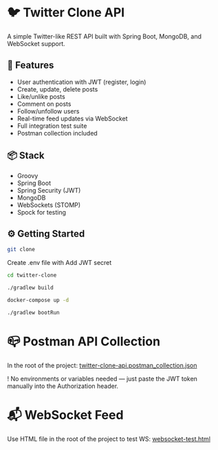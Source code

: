 # 🐦 Twitter Clone API

A simple Twitter-like REST API built with Spring Boot, MongoDB, and WebSocket support.

## 🚀 Features

- User authentication with JWT (register, login)
- Create, update, delete posts
- Like/unlike posts
- Comment on posts
- Follow/unfollow users
- Real-time feed updates via WebSocket
- Full integration test suite
- Postman collection included

## 📦 Stack

- Groovy
- Spring Boot
- Spring Security (JWT)
- MongoDB
- WebSockets (STOMP)
- Spock for testing

## ⚙️ Getting Started

```bash
git clone
```

Create .env file with Add JWT secret

```bash
cd twitter-clone

./gradlew build

docker-compose up -d

./gradlew bootRun
```

# 📪 Postman API Collection
In the root of the project:
[twitter-clone-api.postman_collection.json](https://github.com/manjenkomaksim/twitter-clone/blob/master/twitter-clone-api.postman_collection.json)

! No environments or variables needed — just paste the JWT token manually into the Authorization header.

# 📬 WebSocket Feed
Use HTML file in the root of the project to test WS: 
[websocket-test.html](https://github.com/manjenkomaksim/twitter-clone/blob/master/websocket-test.html)


